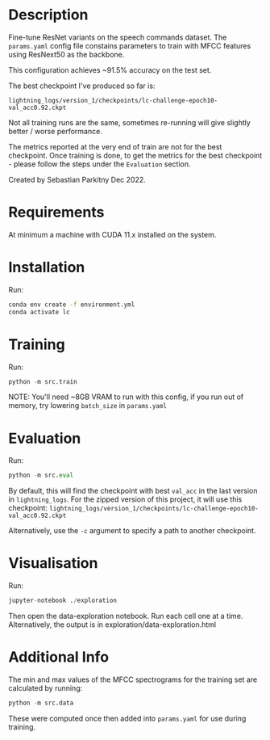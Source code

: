 # Description

Fine-tune ResNet variants on the speech commands dataset.
The ``params.yaml`` config file constains parameters to 
train with MFCC features using ResNext50 as the backbone.

This configuration achieves ~91.5% accuracy on the test set.

The best checkpoint I've produced so far is:

``lightning_logs/version_1/checkpoints/lc-challenge-epoch10-val_acc0.92.ckpt``

Not all training runs are the same, sometimes re-running will
give slightly better / worse performance.

The metrics reported at the very end of train are not for the
best checkpoint. Once training is done, to get the metrics
for the best checkpoint - please follow the steps under the
``Evaluation`` section.

Created by Sebastian Parkitny Dec 2022.

# Requirements

At minimum a machine with CUDA 11.x installed on the system.

# Installation

Run:

```bash
conda env create -f environment.yml
conda activate lc
```

# Training


Run:

```python
python -m src.train
```

NOTE: You'll need ~8GB VRAM to run with this config, if you run out of memory,
try lowering ``batch_size`` in ``params.yaml``

# Evaluation

Run:

```python
python -m src.eval
```

By default, this will find the checkpoint with best ``val_acc`` in the last version in
``lightning_logs``. For the zipped version of this project, it will use this checkpoint: 
``lightning_logs/version_1/checkpoints/lc-challenge-epoch10-val_acc0.92.ckpt``

Alternatively, use the ``-c`` argument to specify a path to another checkpoint.

# Visualisation

Run: 

```python
jupyter-notebook ./exploration
```

Then open the data-exploration notebook. Run each cell one at a time.
Alternatively, the output is in exploration/data-exploration.html

# Additional Info

The min and max values of the MFCC spectrograms for the training set
are calculated by running:

```python
python -m src.data
```

These were computed once then added into ``params.yaml`` for use during
training.
